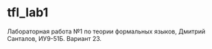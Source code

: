 # tfl_lab1
Лабораторная работа №1 по теории формальных языков, Дмитрий Санталов, ИУ9-51Б. Вариант 23.
